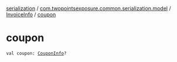 [serialization](../../index.md) / [com.twopointsexposure.common.serialization.model](../index.md) / [InvoiceInfo](index.md) / [coupon](./coupon.md)

# coupon

`val coupon: `[`CouponInfo`](../-coupon-info/index.md)`?`